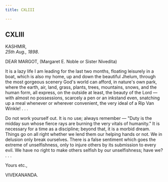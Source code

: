 ```yaml
---
title: CXLIII

---
```





  

  


## CXLIII

KASHMIR,  
*25th Aug., 1898*.

DEAR MARGOT, (Margaret E. Noble or Sister Nivedita)

It is a lazy life I am leading for the last two months, floating
leisurely in a boat, which is also my home, up and down the beautiful
Jhelum, through the most gorgeous scenery God's world can afford, in
nature's own park, where the earth, air, land, grass, plants, trees,
mountains, snows, and the human form, all express, on the outside at
least, the beauty of the Lord — with almost no possessions, scarcely a
pen or an inkstand even, snatching up a meal whenever or wherever
convenient, the very ideal of a Rip Van Winkle! . . .

Do not work yourself out. It is no use; always remember — "Duty is the
midday sun whose fierce rays are burning the very vitals of humanity."
It is necessary for a time as a discipline; beyond that, it is a morbid
dream. Things go on all right whether we lend them our helping hands or
not. We in delusion only break ourselves. There is a false sentiment
which goes the extreme of unselfishness, only to injure others by its
submission to every evil. We have no right to make others selfish by our
unselfishness; have we? . . . 

Yours etc.,

VIVEKANANDA.


